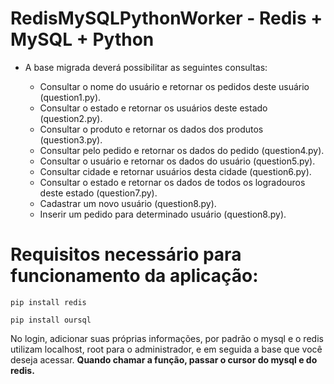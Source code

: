 # RedisMySQLPythonWorker - Redis + MySQL + Python

  - A base migrada deverá possibilitar as seguintes consultas:

    - Consultar o nome do usuário e retornar os pedidos deste usuário (question1.py).
    - Consultar o estado e retornar os usuários deste estado (question2.py).
    - Consultar o produto e retornar os dados dos produtos (question3.py).
    - Consultar pelo pedido e retornar os dados do pedido (question4.py).
    - Consultar o usuário e retornar os dados do usuário (question5.py).
    - Consultar cidade e retornar usuários desta cidade (question6.py).
    - Consultar o estado e retornar os dados de todos os logradouros deste estado (question7.py).
    - Cadastrar um novo usuário (question8.py).
    - Inserir um pedido para determinado usuário (question8.py).

# Requisitos necessário para funcionamento da aplicação:

```
pip install redis
```

```
pip install oursql
```

No login, adicionar suas próprias informações, por padrão o mysql e o redis utilizam localhost, root para o administrador, e em seguida a base que você deseja acessar. **Quando chamar a função, passar o cursor do mysql e do redis.**
